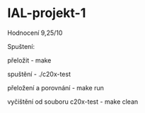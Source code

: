 # IAL-projekt-1

Hodnocení 9,25/10

Spuštení:

přeložit - make

spuštění - ./c20x-test

přeložení a porovnání - make run

vyčištění od souboru c20x-test - make clean
